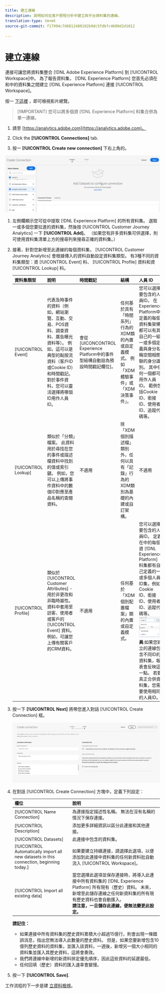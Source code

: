 ```yaml
---
title: 建立連線
description: 說明如何在客戶歷程分析中建立與平台資料集的連線。
translation-type: tm+mt
source-git-commit: f17994c7d6812480102b9dc5fdbfc4609d2d1012

---
```



# 建立連線

連接可讓您將資料集整合 [!DNL Adobe Experience Platform] 到 [!UICONTROL Workspace]中。 為了報告資料集， [!DNL Experience Platform] 您首先必須在和中的資料集之間建立 [!DNL Experience Platform] 連接 [!UICONTROL Workspace]。

按一 [下這裡](https://docs.adobe.com/content/help/en/platform-learn/tutorials/cja/connecting-customer-journey-analytics-to-data-sources-in-platform.html) ，即可檢視影片總覽。

>[!IMPORTANT] 您可以將多個資 [!DNL Experience Platform] 料集合併為單一連線。

1. 請至 [https://analytics.adobe.com](https://analytics.adobe.com)。

1. Click the **[!UICONTROL Connections]** tab.

1. 按一 **[!UICONTROL Create new connection]** 下右上角的。

![建立連線](assets/create-connection.png)

1. 左側欄顯示您可從中提取 [!DNL Experience Platform] 的所有資料集。 選取一或多個您要拉進的資料集，然後按 [!UICONTROL Customer Journey Analytics] 一下 **[!UICONTROL Add]**。 （如果您有許多資料集可供選擇，則可使用資料集清單上方的搜尋列來搜尋正確的資料集。）

1. 接著，針對您新增至此連線的每個資料集， [!UICONTROL Customer Journey Analytics] 會根據傳入的資料自動設定資料集類型。 有3種不同的資料集類型：資 [!UICONTROL Event] 料、 [!UICONTROL Profile] 資料和資 [!UICONTROL Lookup] 料。

   | 資料集類型 | 說明 | 時間戳記 | 結構 | 人員 ID |
   |---|---|---|---|---|
   | [!UICONTROL Event] | 代表及時事件的資料（例如，網站瀏覽、互動、交易、POS資料、調查資料、廣告曝光資料等）。 例如，這可以是典型的點按流資料（客戶ID或Cookie ID）和時間戳記。 對於事件資料，您可以靈活選擇將哪個ID用作人員ID。 | 會從 [UICONCONTROL Experience Platform中的事件型結構自動設為預設時間戳記欄位]。 | 任何基於具有「時間系列」行為的XDM類的內置或自定義模式。 例如「XDM體驗事件」或「XDM決策事件」。 | 您可以選擇要包含的人員ID。 在Experience Platform中定義的每個資料集架構都可以有其自己的一組一或多個定義與身分名稱空間相關聯的身分識別。 其中任何一個都可用作人員ID。 範例包括Cookie ID、銜接ID、使用者ID、追蹤代碼等。 |
   | [!UICONTROL Lookup] | 類似於「分類」檔案。 此資料用於尋找在您的事件或描述檔資料中找到的值或索引鍵。 例如，您可以上傳將事件資料中的數值ID對應至產品名稱的查閱資料。 | 不適用 | 除「XDM個別描述檔」類別外，任何以具有「記錄」行為的XDM類別為基礎的內建或自訂架構。 | 不適用 |
   | [!UICONTROL Profile] | 類似於 [!UICONTROL Customer Attributes] -用於非更改和非臨時屬性。 資料中套用至訪客、使用者或客戶的 [!UICONTROL Event] 資料。 例如，可讓您上傳有關客戶的CRM資料。 | 不適用 | 任何基於「XDM個別配置檔案」類的內置或自定義模式。 | 您可以選擇要包含的人員ID。 定義在中的每個資 [!DNL Experience Platform] 料集都有自己定義的一或多個人員ID集，例如Cookie ID、銜接ID、使用者ID、追蹤代碼等。<br>![人](assets/person-id.png)**員&#x200B;**:如果您建立的連線包含不同ID的資料集，報表會反映這一點。 若要真正合併資料集，您需要使用相同的人員ID。 |

1. 按一下 **[!UICONTROL Next]** 將帶您進入對話 [!UICONTROL Create Connection] 框。

   ![建立連線](assets/create-connection2.png)

1. 在對話 [!UICONTROL Create Connection] 方塊中，定義下列設定：

   | 欄位 | 說明 |
   |---|---|
   | [!UICONTROL Name Connection] | 為連接指定描述性名稱。 無法在沒有名稱的情況下保存連接。 |
   | [!UICONTROL Description] | 添加更多詳細資訊以區分此連接和其他連接。 |
   | [!UICONTROL Datasets] | 此連接中包含的資料集。 |
   | [!UICONTROL Automatically import all new datasets in this connection, beginning today.] | 如果要建立持續連接，請選擇此選項，以便添加到此連接中資料集的任何新資料批自動流入 [!UICONTROL Workspace]。 |
   | [!UICONTROL Import all existing data] | 當您選擇此選項並保存連接時，將導入此連接中所有資料集的 [!DNL Experience Platform] 所有現有（歷史）資料。 未來，新增至此儲存連線之任何新資料集的所有現有歷史資料也會自動匯入。 <br>**請注意，一旦儲存此連線，便無法變更此設定。** |

   **請記住：**

   * 如果連接中所有資料集的歷史資料累積大小超過15億行，則會出現一條錯誤消息，指出您無法導入此數量的歷史資料。 但是，如果您要新增包含10億列歷史資料的資料集，並匯入該資料，一週後，新增另一個大小相同的資料集並匯入其歷史資料，這將會奏效。
   * 我們將連線中新增的新資料排定優先順序，因此這些資料的延遲最低。
   * 任何回填（歷史）資料的匯入速率會變慢。

1. 按一下 **[!UICONTROL Save]**.

工作流程的下一步是建 [立資料檢視](/help/data-views/create-dataview.md)。
